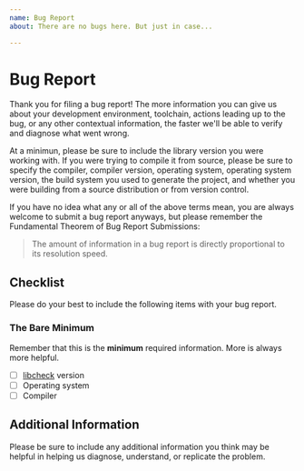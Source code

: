 ```yaml
---
name: Bug Report
about: There are no bugs here. But just in case...

---
```

# Bug Report
Thank you for filing a bug report! The more information you
can give us about your development environment, toolchain,
actions leading up to the bug, or any other contextual
information, the faster we'll be able to verify and diagnose
what went wrong.

At a minimun, please be sure to include the library version
you were working with. If you were trying to compile it from
source, please be sure to specify the compiler, compiler
version, operating system, operating system version, the
build system you used to generate the project, and whether
you were building from a source distribution or from version
control.

If you have no idea what any or all of the above terms mean,
you are always welcome to submit a bug report anyways, but
please remember the Fundamental Theorem of Bug Report
Submissions:

 > The amount of information in a bug report is directly
 proportional to its resolution speed.

## Checklist
Please do your best to include the following items with your
bug report.

### The Bare Minimum
Remember that this is the **minimum** required information.
More is always more helpful.

 - [ ] [libcheck](https://github.com/libcheck/check) version
 - [ ] Operating system
 - [ ] Compiler

## Additional Information
Please be sure to include any additional information you
think may be helpful in helping us diagnose, understand, or
replicate the problem.
